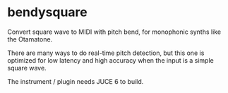 # bendysquare

Convert square wave to MIDI with pitch bend, for monophonic synths like the Otamatone.

There are many ways to do real-time pitch detection, but this one is optimized for low latency and high accuracy when the input is a simple square wave.

The instrument / plugin needs JUCE 6 to build.

